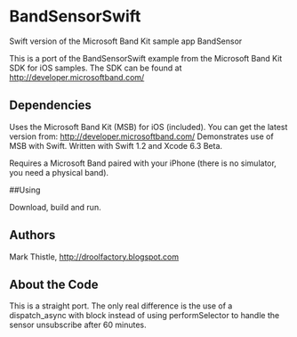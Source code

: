 # BandSensorSwift
Swift version of the Microsoft Band Kit sample app BandSensor

This is a port of the BandSensorSwift example from the Microsoft Band Kit SDK for iOS samples. The SDK can be found at http://developer.microsoftband.com/

## Dependencies

Uses the Microsoft Band Kit (MSB) for iOS (included). You can get the latest version from: http://developer.microsoftband.com/
Demonstrates use of MSB with Swift. Written with Swift 1.2 and Xcode 6.3 Beta.

Requires a Microsoft Band paired with your iPhone (there is no simulator, you need a physical band).

##Using

Download, build and run.

## Authors

Mark Thistle, http://droolfactory.blogspot.com

## About the Code

This is a straight port. The only real difference is the use of a dispatch_async with block instead of using performSelector to handle the sensor unsubscribe after 60 minutes.
